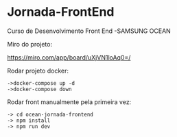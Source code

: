 # Jornada-FrontEnd

Curso de Desenvolvimento Front End -SAMSUNG OCEAN

Miro do projeto:

<https://miro.com/app/board/uXjVN1loAq0=/>

Rodar projeto docker:

    ->docker-compose up -d
    ->docker-compose down

Rodar front manualmente pela primeira vez:

    -> cd ocean-jornada-frontend
    -> npm install
    -> npm run dev